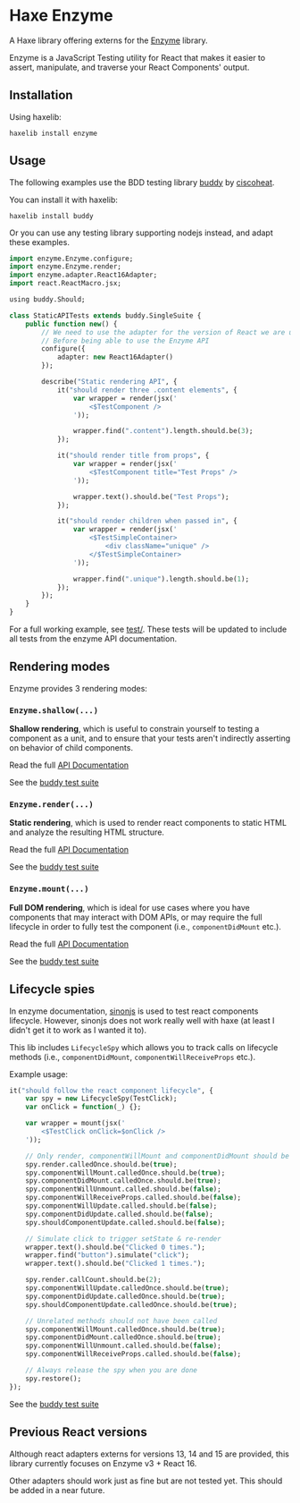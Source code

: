 # Haxe Enzyme

A Haxe library offering externs for the [Enzyme](https://github.com/airbnb/enzyme) library.

Enzyme is a JavaScript Testing utility for React that makes it easier to assert, manipulate, and traverse your React Components' output.


## Installation

Using haxelib:
```
haxelib install enzyme
```


## Usage

The following examples use the BDD testing library [buddy](https://github.com/ciscoheat/buddy) by [ciscoheat](https://github.com/ciscoheat).

You can install it with haxelib:
```
haxelib install buddy
```

Or you can use any testing library supporting nodejs instead, and adapt these examples.

```haxe
import enzyme.Enzyme.configure;
import enzyme.Enzyme.render;
import enzyme.adapter.React16Adapter;
import react.ReactMacro.jsx;

using buddy.Should;

class StaticAPITests extends buddy.SingleSuite {
	public function new() {
		// We need to use the adapter for the version of React we are using
		// Before being able to use the Enzyme API
		configure({
			adapter: new React16Adapter()
		});

		describe("Static rendering API", {
			it("should render three .content elements", {
				var wrapper = render(jsx('
					<$TestComponent />
				'));

				wrapper.find(".content").length.should.be(3);
			});

			it("should render title from props", {
				var wrapper = render(jsx('
					<$TestComponent title="Test Props" />
				'));

				wrapper.text().should.be("Test Props");
			});

			it("should render children when passed in", {
				var wrapper = render(jsx('
					<$TestSimpleContainer>
						<div className="unique" />
					</$TestSimpleContainer>
				'));

				wrapper.find(".unique").length.should.be(1);
			});
		});
	}
}
```

For a full working example, see [test/](/src/test/).
These tests will be updated to include all tests from the enzyme API documentation.


## Rendering modes

Enzyme provides 3 rendering modes:

### `Enzyme.shallow(...)`

**Shallow rendering**, which is useful to constrain yourself to testing a component as a unit, and to ensure that your tests aren't indirectly asserting on behavior of child components.

Read the full [API Documentation](https://github.com/airbnb/enzyme/blob/master/docs/api/shallow.md)

See the [buddy test suite](/src/test/suite/ShallowAPITests.hx)


### `Enzyme.render(...)`

**Static rendering**, which is used to render react components to static HTML and analyze the resulting HTML structure.

Read the full [API Documentation](https://github.com/airbnb/enzyme/blob/master/docs/api/render.md)

See the [buddy test suite](/src/test/suite/StaticAPITests.hx)


### `Enzyme.mount(...)`

**Full DOM rendering**, which is ideal for use cases where you have components that may interact with DOM APIs, or may require the full lifecycle in order to fully test the component (i.e., `componentDidMount` etc.).

Read the full [API Documentation](https://github.com/airbnb/enzyme/blob/master/docs/api/mount.md)

See the [buddy test suite](/src/test/suite/MountAPITests.hx)


## Lifecycle spies

In enzyme documentation, [sinonjs](https://github.com/sinonjs/sinon) is used to test react components lifecycle. However, sinonjs does not work really well with haxe (at least I didn't get it to work as I wanted it to).

This lib includes `LifecycleSpy` which allows you to track calls on lifecycle methods (i.e., `componentDidMount`, `componentWillReceiveProps` etc.).

Example usage:

```haxe
it("should follow the react component lifecycle", {
	var spy = new LifecycleSpy(TestClick);
	var onClick = function(_) {};

	var wrapper = mount(jsx('
		<$TestClick onClick=$onClick />
	'));

	// Only render, componentWillMount and componentDidMount should be called
	spy.render.calledOnce.should.be(true);
	spy.componentWillMount.calledOnce.should.be(true);
	spy.componentDidMount.calledOnce.should.be(true);
	spy.componentWillUnmount.called.should.be(false);
	spy.componentWillReceiveProps.called.should.be(false);
	spy.componentWillUpdate.called.should.be(false);
	spy.componentDidUpdate.called.should.be(false);
	spy.shouldComponentUpdate.called.should.be(false);

	// Simulate click to trigger setState & re-render
	wrapper.text().should.be("Clicked 0 times.");
	wrapper.find("button").simulate("click");
	wrapper.text().should.be("Clicked 1 times.");

	spy.render.callCount.should.be(2);
	spy.componentWillUpdate.calledOnce.should.be(true);
	spy.componentDidUpdate.calledOnce.should.be(true);
	spy.shouldComponentUpdate.calledOnce.should.be(true);

	// Unrelated methods should not have been called
	spy.componentWillMount.calledOnce.should.be(true);
	spy.componentDidMount.calledOnce.should.be(true);
	spy.componentWillUnmount.called.should.be(false);
	spy.componentWillReceiveProps.called.should.be(false);

	// Always release the spy when you are done
	spy.restore();
});
```

See the [buddy test suite](/src/test/suite/LifecycleSpyTests.hx)

## Previous React versions

Although react adapters externs for versions 13, 14 and 15 are provided, this library currently focuses on Enzyme v3 + React 16.

Other adapters should work just as fine but are not tested yet. This should be added in a near future.
